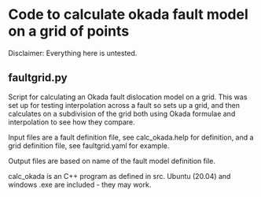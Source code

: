# Code to calculate okada fault model on a grid of points

Disclaimer: Everything here is untested.

## faultgrid.py

Script for calculating an Okada fault dislocation model on a grid.  This was set up for testing interpolation across a fault 
so sets up a grid, and then calculates on a subdivision of the grid both using Okada formulae and interpolation to see how 
they compare.

Input files are a fault definition file, see calc_okada.help for definition, and a grid definition file, see faultgrid.yaml for example.

Output files are based on name of the fault model definition file. 

calc_okada is an C++ program as defined in src.  Ubuntu (20.04) and windows .exe are included - they may work.

